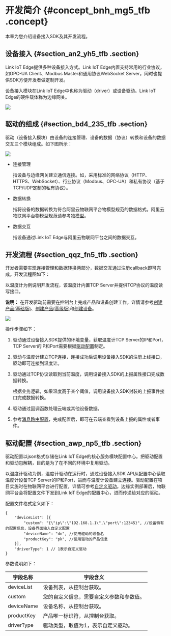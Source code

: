 # 开发简介 {#concept_bnh_mg5_tfb .concept}

本章为您介绍设备接入SDK及其开发流程。

## 设备接入 {#section_an2_yh5_tfb .section}

Link IoT Edge提供多种设备接入方式。Link IoT Edge内置支持常用的行业协议，如OPC-UA Client、Modbus Master和通用协议WebSocket Server，同时也提供SDK方便开发者做定制开发。

设备接入模块在Link IoT Edge中也称为驱动（driver）或设备驱动。Link IoT Edge的硬件载体称为边缘网关。

![](http://static-aliyun-doc.oss-cn-hangzhou.aliyuncs.com/assets/img/61735/154259641031110_zh-CN.png)

## 驱动的组成 {#section_bd4_235_tfb .section}

驱动（设备接入模块）由设备的连接管理、设备的数据（协议）转换和设备的数据交互三个模块组成。如下图所示：

![](http://static-aliyun-doc.oss-cn-hangzhou.aliyuncs.com/assets/img/61735/154259641031111_zh-CN.png)

-   连接管理

    指设备与边缘网关建立通信连接。如，采用标准的网络协议（HTTP、HTTPS、WebSocket）、行业协议（Modbus、OPC-UA）和私有协议（基于TCP/UDP定制的私有协议）。

-   数据转换

    指将设备的数据转换为符合阿里云物联网平台物模型规范的数据格式。阿里云物联网平台物模型规范请参考[物模型](../../../../cn.zh-CN/用户指南/产品与设备/物模型/什么是物模型.md#)。

-   数据交互

    指设备通过Link IoT Edge与阿里云物联网平台之间的数据交互。


## 开发流程 {#section_qqz_fn5_tfb .section}

开发者需要实现连接管理和数据转换两部分，数据交互通过注册callback即可完成。开发流程图如下：

以温度计为例说明开发流程，该温度计内置TCP Server并提供TCP协议的温度读写接口。

**说明：** 在开发驱动前需要在控制台上完成产品和设备创建工作，详情请参考[创建产品\(基础版\)](../../../../cn.zh-CN/用户指南/产品与设备/创建产品(基础版).md#)、[创建产品\(高级版\)](../../../../cn.zh-CN/用户指南/产品与设备/创建产品(高级版).md#)和[创建设备](../../../../cn.zh-CN/用户指南/产品与设备/创建设备/单个创建设备.md#)。

![](http://static-aliyun-doc.oss-cn-hangzhou.aliyuncs.com/assets/img/61735/154259641031119_zh-CN.png)

操作步骤如下：

1.  驱动通过设备接入SDK提供的环境变量，获取温度计TCP Server的IP和Port，TCP Server的IP和Port需要根据[驱动配置](#)制定。
2.  驱动与温度计建立TCP连接，连接成功后调用设备接入SDK的注册上线接口，驱动即可连接到温度计。
3.  驱动通过TCP协议读取到当前温度，调用设备接入SDK的上报属性接口完成数据转换。

    根据业务逻辑，如果温度高于某个阈值，调用设备接入SDK封装的上报事件接口完成数据转换。

4.  驱动通过回调函数处理云端或其他设备数据。
5.  参考[消息路由配置](../../../../cn.zh-CN/用户指南/消息路由/设置消息路由.md#)，完成配置后，即可在云端查看到设备上报的属性或者事件。

## 驱动配置 {#section_awp_np5_tfb .section}

驱动配置以json格式存储在Link IoT Edge的核心服务模块配置中心。把驱动配置和驱动包解耦，目的是为了在不同的环境中复用驱动。

以温度计驱动为例，温度计驱动在运行时，通过设备接入SDK API从配置中心读取温度计设备TCP Server的IP和Port，进而与温度计设备建立连接。驱动配置在项目实施时在物联网平台进行配置，详情可参考[自定义驱动](../../../../cn.zh-CN/用户指南/驱动管理/自定义驱动.md#)。边缘实例部署后，物联网平台会将配置文件下发到Link IoT Edge的配置中心，进而传递给对应的驱动。

配置文件格式定义如下：

```
{
    "deviceList": [{
        "custom": "{\"ip\":\"192.168.1.1\",\"port\":12345}", //设备特有的配置信息，设备界面输入自定义配置
        "deviceName": "dn", //使用驱动的设备名 
        "productKey": "pk", //使用驱动的产品信息
    }],
    "driverType": 1 // 1表示自定义驱动
}
```

参数说明如下：

|字段名称|字段含义|
|----|----|
|deviceList|设备列表，从控制台获取。|
|custom|您的自定义信息，需要自定义参数和参数值。|
|deviceName|设备名称，从控制台获取。|
|productKey|产品唯一标识符，从控制台获取。|
|driverType|驱动类型，取值为1，表示自定义驱动。|

